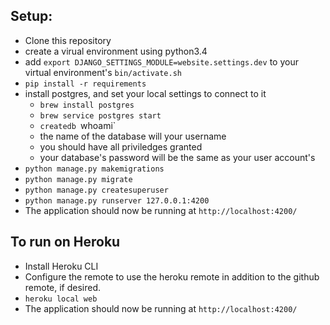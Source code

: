 ## Setup:
- Clone this repository
- create a virual environment using python3.4
- add `export DJANGO_SETTINGS_MODULE=website.settings.dev` to your virtual environment's `bin/activate.sh`
- `pip install -r requirements`
- install postgres, and set your local settings to connect to it
    - `brew install postgres`
    - `brew service postgres start`
    - `createdb `whoami`
    - the name of the database will your username
    - you should have all priviledges granted
    - your database's password will be the same as your user account's
- `python manage.py makemigrations`
- `python manage.py migrate`
- `python manage.py createsuperuser`
- `python manage.py runserver 127.0.0.1:4200`
- The application should now be running at `http://localhost:4200/` 

## To run on Heroku
- Install Heroku CLI
- Configure the remote to use the heroku remote in addition to the github remote, if desired.
- `heroku local web`
- The application should now be running at `http://localhost:4200/` 

